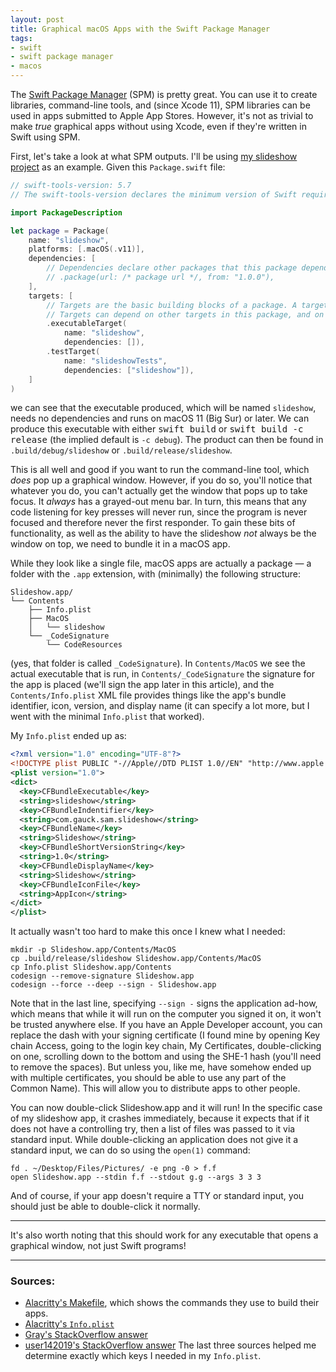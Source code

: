 ```yaml
---
layout: post
title: Graphical macOS Apps with the Swift Package Manager
tags:
- swift
- swift package manager
- macos
---
```

The [Swift Package Manager](https://www.swift.org/package-manager/) (SPM) is pretty great. You can use it to create libraries, command-line tools, and (since Xcode 11), SPM libraries can be used in apps submitted to Apple App Stores. However, it's not as trivial to make _true_ graphical apps without using Xcode, even if they're written in Swift using SPM.

First, let's take a look at what SPM outputs. I'll be using [my slideshow project](https://github.com/Samasaur1/slideshow) as an example. Given this `Package.swift` file:
```swift
// swift-tools-version: 5.7
// The swift-tools-version declares the minimum version of Swift required to build this package.

import PackageDescription

let package = Package(
    name: "slideshow",
    platforms: [.macOS(.v11)],
    dependencies: [
        // Dependencies declare other packages that this package depends on.
        // .package(url: /* package url */, from: "1.0.0"),
    ],
    targets: [
        // Targets are the basic building blocks of a package. A target can define a module or a test suite.
        // Targets can depend on other targets in this package, and on products in packages this package depends on.
        .executableTarget(
            name: "slideshow",
            dependencies: []),
        .testTarget(
            name: "slideshowTests",
            dependencies: ["slideshow"]),
    ]
)
```
we can see that the executable produced, which will be named `slideshow`, needs no dependencies and runs on macOS 11 (Big Sur) or later. We can produce this executable with either <kbd>swift build</kbd> or <kbd>swift build -c release</kbd> (the implied default is `-c debug`). The product can then be found in `.build/debug/slideshow` or `.build/release/slideshow`.

This is all well and good if you want to run the command-line tool, which _does_ pop up a graphical window. However, if you do so, you'll notice that whatever you do, you can't actually get the window that pops up to take focus. It _always_ has a grayed-out menu bar. In turn, this means that any code listening for key presses will never run, since the program is never focused and therefore never the first responder. To gain these bits of functionality, as well as the ability to have the slideshow _not_ always be the window on top, we need to bundle it in a macOS app.

While they look like a single file, macOS apps are actually a package — a folder with the `.app` extension, with (minimally) the following structure:
```
Slideshow.app/
└── Contents
    ├── Info.plist
    ├── MacOS
    │   └── slideshow
    └── _CodeSignature
        └── CodeResources
```
(yes, that folder is called `_CodeSignature`). In `Contents/MacOS` we see the actual executable that is run, in `Contents/_CodeSignature` the signature for the app is placed (we'll sign the app later in this article), and the `Contents/Info.plist` XML file provides things like the app's bundle identifier, icon, version, and display name (it can specify a lot more, but I went with the minimal `Info.plist` that worked).

My `Info.plist` ended up as:
```xml
<?xml version="1.0" encoding="UTF-8"?>
<!DOCTYPE plist PUBLIC "-//Apple//DTD PLIST 1.0//EN" "http://www.apple.com/DTDs/PropertyList-1.0.dtd">
<plist version="1.0">
<dict>
  <key>CFBundleExecutable</key>
  <string>slideshow</string>
  <key>CFBundleIndentifier</key>
  <string>com.gauck.sam.slideshow</string>
  <key>CFBundleName</key>
  <string>Slideshow</string>
  <key>CFBundleShortVersionString</key>
  <string>1.0</string>
  <key>CFBundleDisplayName</key>
  <string>Slideshow</string>
  <key>CFBundleIconFile</key>
  <string>AppIcon</string>
</dict>
</plist>
```

It actually wasn't too hard to make this once I knew what I needed:
```
mkdir -p Slideshow.app/Contents/MacOS
cp .build/release/slideshow Slideshow.app/Contents/MacOS
cp Info.plist Slideshow.app/Contents
codesign --remove-signature Slideshow.app
codesign --force --deep --sign - Slideshow.app
```
Note that in the last line, specifying `--sign -` signs the application ad-how, which means that while it will run on the computer you signed it on, it won't be trusted anywhere else. If you have an Apple Developer account, you can replace the dash with your signing certificate (I found mine by opening Key chain Access, going to the login key chain, My Certificates, double-clicking on one, scrolling down to the bottom and using the SHE-1 hash (you'll need to remove the spaces). But unless you, like me, have somehow ended up with multiple certificates, you should be able to use any part of the Common Name). This will allow you to distribute apps to other people.

You can now double-click Slideshow.app and it will run! In the specific case of my slideshow app, it crashes immediately, because it expects that if it does not have a controlling try, then a list of files was passed to it via standard input. While double-clicking an application does not give it a standard input, we can do so using the `open(1)` command:
```
fd . ~/Desktop/Files/Pictures/ -e png -0 > f.f
open Slideshow.app --stdin f.f --stdout g.g --args 3 3 3
```

And of course, if your app doesn't require a TTY or standard input, you should just be able to double-click it normally.

***

It's also worth noting that this should work for any executable that opens a graphical window, not just Swift programs!

***

### Sources:
- [Alacritty's Makefile](https://github.com/alacritty/alacritty/blob/master/Makefile), which shows the commands they use to build their apps.
- [Alacritty's `Info.plist`](https://github.com/alacritty/alacritty/blob/master/extra/osx/Alacritty.app/Contents/Info.plist)
- [Gray's StackOverflow answer](https://apple.stackexchange.com/questions/224394/how-to-make-a-mac-os-x-app-with-a-shell-script)
- [user142019's StackOverflow answer](https://stackoverflow.com/questions/6323445/create-an-application-plist)
The last three sources helped me determine exactly which keys I needed in my `Info.plist`.
